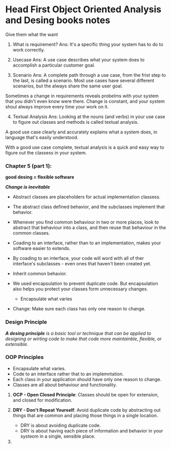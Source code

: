 # Head First Object Oriented Analysis and Desing books notes


Give them what the want


1. What is requirement?
Ans: It's a specific thing your system has to do to work correctly.

2. Usecase
Ans: A use case describes what your system does to accomplish a particular customer goal.

3. Scenario
Ans: A complete path through a use case, from the frist step to the last, is called a scenario. Most use cases have several different scenarios, but the always share the same user goal.


Sometimes a change in requirements reveals probelms with your system that you didn't even know were there.
Change is constant, and your system shoul always improve every time your work on it.

4. Textual Analysis
Ans: Looking at the nouns (and verbs) in your use case to figure out classes and methods is called textual analysis.

A good use case clearly and accurately explains what a system does, in language that's easily understood.

With a good use case complete, textual analysis is a quick and easy way to figure out the classess in your system.


### Chapter 5 (part 1):
**good desing = flexible software**

***Change is inevitable***

* Abstract classes are placeholders for actual implementation classess.

* The abstract class defined behavior, and the subclasses implement that behavior.

* Whenever you find common behaviour in two or more places, look to abstract that behaviour into a class, and then reuse that behaviour in the common classes.

* Coading to an interface, rather than to an implementation, makes your software easier to extends.

* By coading to an interface, your code will word with all of ther interface's subclasses - even ones that haven't been created yet.

* Inherit common behavior.

* We used encapsulation to prevent duplicate code. But encapsulation also helps you protect your classes form unnecessary changes.
    - Encapsulate what varies

* Change: Make sure each class has only one reason to change.

### Design Principle
***A desing principle** is a basic tool or technique that can be applied to designing or wirting code to make that code more maintainble, flexible, or extensible.*

### OOP Principles
- Encapsulate what varies.
- Code to an interface rather that to an implemntation.
- Each class in your application should have only one reason to change.
- Classes are all about behaviour and functionality.


1. **OCP - Open Closed Principle**: Classes should be open for extension, and closed for modification.
2. **DRY - Don't Repeat Yourself**: Avoid duplicate code by abstracting out things that are common and
 placing those things in a single location.
    - DRY is about avoiding duplicate code.
    - DRY is about having each piece of information and
     behavior in your systeom in a single, sensible place.

3. 










